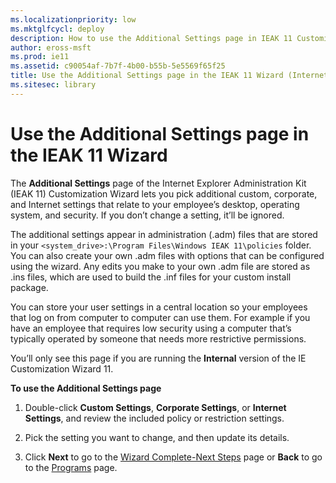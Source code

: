 ```yaml
---
ms.localizationpriority: low
ms.mktglfcycl: deploy
description: How to use the Additional Settings page in IEAK 11 Customization Wizard for additional settings that relate to your employee’s desktop, operating system, and security.
author: eross-msft
ms.prod: ie11
ms.assetid: c90054af-7b7f-4b00-b55b-5e5569f65f25
title: Use the Additional Settings page in the IEAK 11 Wizard (Internet Explorer Administration Kit 11 for IT Pros)
ms.sitesec: library
---
```



# Use the Additional Settings page in the IEAK 11 Wizard
The **Additional Settings** page of the Internet Explorer Administration Kit (IEAK 11) Customization Wizard lets you pick additional custom, corporate, and Internet settings that relate to your employee’s desktop, operating system, and security. If you don’t change a setting, it’ll be ignored.

The additional settings appear in administration (.adm) files that are stored in your `<system_drive>:\Program Files\Windows IEAK 11\policies` folder. You can also create your own .adm files with options that can be configured using the wizard. Any edits you make to your own .adm file are stored as .ins files, which are used to build the .inf files for your custom install package.

You can store your user settings in a central location so your employees that log on from computer to computer can use them. For example if you have an employee that requires low security using a computer that’s typically operated by someone that needs more restrictive permissions.

You’ll only see this page if you are running the **Internal** version of the IE Customization Wizard 11.

**To use the Additional Settings page**

1.  Double-click **Custom Settings**, **Corporate Settings**, or **Internet Settings**, and review the included policy or restriction settings.

2.  Pick the setting you want to change, and then update its details.

3.  Click **Next** to go to the [Wizard Complete-Next Steps](wizard-complete-ieak11-wizard.md) page or **Back** to go to the [Programs](programs-ieak11-wizard.md) page.

 

 





